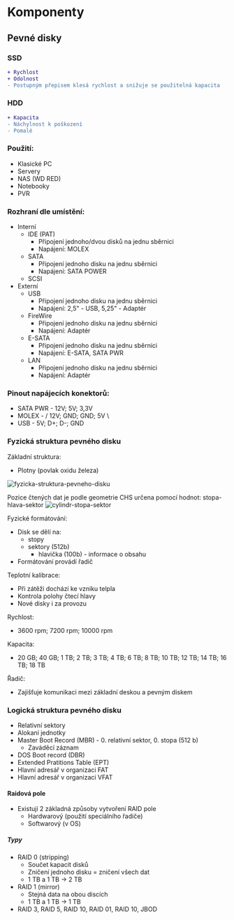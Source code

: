 # Komponenty
## Pevné disky
### SSD
```diff
+ Rychlost
+ Odolnost
- Postupným přepisem klesá rychlost a snižuje se použitelná kapacita
```
### HDD
```diff
+ Kapacita
- Náchylnost k poškození
- Pomalé
```
### Použití:
- Klasické PC
- Servery
- NAS (WD RED)
- Notebooky
- PVR

### Rozhraní dle umístění:
- Interní
  - IDE (PAT)
    - Připojení jednoho/dvou disků na jednu sběrnici
    - Napájení: MOLEX
  - SATA
    - Připojení jednoho disku na jednu sběrnici
    - Napájení: SATA POWER
  - SCSI
- Externí
  - USB
    - Připojení jednoho disku na jednu sběrnici
    - Napájení: 2,5" - USB, 5,25" - Adaptér
  - FireWire
    - Připojení jednoho disku na jednu sběrnici
    - Napájení: Adaptér
  - E-SATA
    - Připojení jednoho disku na jednu sběrnici
    - Napájení: E-SATA, SATA PWR
  - LAN
    - Připojení jednoho disku na jednu sběrnici
    - Napájení: Adaptér

### Pinout napájecích konektorů:
- SATA PWR - 12V; 5V; 3,3V
- MOLEX - / 12V; GND; GND; 5V \
- USB - 5V; D+; D-; GND

### Fyzická struktura pevného disku
Základní struktura:
- Plotny (povlak oxidu železa)

![fyzicka-struktura-pevneho-disku](https://user-images.githubusercontent.com/44552607/230747781-5c436cab-1711-4254-82db-97e93d31c72a.png)

Pozice čtených dat je podle geometrie CHS určena pomocí hodnot: stopa-hlava-sektor
![cylindr-stopa-sektor](https://user-images.githubusercontent.com/44552607/230747833-53959212-e32d-4453-b72b-d38cadb22e87.jpg)

Fyzické formátování:
- Disk se dělí na:
  - stopy
  - sektory (512b)
    - hlavička (100b) - informace o obsahu
- Formátování provádí řadič

Teplotní kalibrace:
- Při zátěži dochází ke vzniku telpla
- Kontrola polohy čtecí hlavy
- Nové disky i za provozu

Rychlost:
- 3600 rpm; 7200 rpm; 10000 rpm

Kapacita:
- 20 GB; 40 GB; 1 TB; 2 TB; 3 TB; 4 TB; 6 TB; 8 TB; 10 TB; 12 TB; 14 TB; 16 TB; 18 TB

Řadič:
- Zajišťuje komunikaci mezi základní deskou a pevným diskem

### Logická struktura pevného disku
- Relativní sektory
- Alokaní jednotky
- Master Boot Record (MBR) - 0. relativní sektor, 0. stopa (512 b)
  - Zaváděcí záznam
- DOS Boot record (DBR)
- Extended Pratitions Table (EPT)
- Hlavní adresář v organizaci FAT
- Hlavní adresář v organizaci VFAT

#### Raidová pole
- Existují 2 základná způsoby vytvoření RAID pole
  - Hardwarový (použití speciálního řadiče)
  - Softwarový (v OS)

##### Typy
- RAID 0 (stripping)
  - Součet kapacit disků
  - Zničení jednoho disku = zničení všech dat
  - 1 TB a 1 TB → 2 TB
- RAID 1 (mirror)
  - Stejná data na obou discích
  - 1 TB a 1 TB → 1 TB
- RAID 3, RAID 5, RAID 10, RAID 01, RAID 10, JBOD
